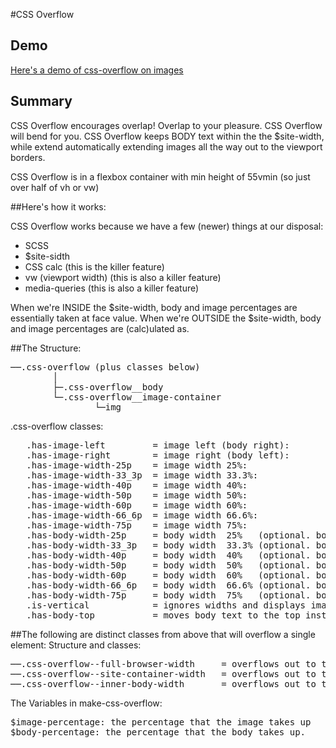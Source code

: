 #CSS Overflow

## Demo
<a href="//ericconstantinides.github.io/css-overflow/">Here's a demo of css-overflow on images</a>

## Summary

CSS Overflow encourages overlap! Overlap to your pleasure. CSS Overflow will bend for you. CSS Overflow keeps BODY text within the the $site-width, while extend automatically extending images all the way out to the viewport borders.

CSS Overflow is in a flexbox container with min height of 55vmin (so just over half of vh or vw)

##Here's how it works:

CSS Overflow works because we have a few (newer) things at our disposal:
* SCSS
* $site-sidth
* CSS calc (this is the killer feature)
* vw (viewport width) (this is also a killer feature)
* media-queries (this is also a killer feature)

When we're INSIDE the $site-width, body and image percentages are essentially taken at face value. When we're OUTSIDE the $site-width, body and image percentages are (calc)ulated as.

##The Structure:
<pre>
──.css-overflow (plus classes below)
        │
        ├─.css-overflow__body
        └─.css-overflow__image-container
                └─img
</pre>
.css-overflow classes:
<pre>
   .has-image-left         = image left (body right):
   .has-image-right        = image right (body left):
   .has-image-width-25p    = image width 25%:
   .has-image-width-33_3p  = image width 33.3%:
   .has-image-width-40p    = image width 40%:
   .has-image-width-50p    = image width 50%:
   .has-image-width-60p    = image width 60%:
   .has-image-width-66_6p  = image width 66.6%:
   .has-image-width-75p    = image width 75%:
   .has-body-width-25p     = body width  25%   (optional. body defaults to equal 100%)
   .has-body-width-33_3p   = body width  33.3% (optional. body defaults to equal 100%)
   .has-body-width-40p     = body width  40%   (optional. body defaults to equal 100%)
   .has-body-width-50p     = body width  50%   (optional. body defaults to equal 100%)
   .has-body-width-60p     = body width  60%   (optional. body defaults to equal 100%)
   .has-body-width-66_6p   = body width  66.6% (optional. body defaults to equal 100%)
   .has-body-width-75p     = body width  75%   (optional. body defaults to equal 100%)
   .is-vertical            = ignores widths and displays image then body
   .has-body-top           = moves body text to the top instead of center in css-overflow
</pre>
##The following are distinct classes from above that will overflow a single element:
 Structure and classes:
<pre>
──.css-overflow--full-browser-width     = overflows out to the entire viewport
──.css-overflow--site-container-width   = overflows out to the $site-width
──.css-overflow--inner-body-width       = overflows out to the $body-width
</pre>
The Variables in make-css-overflow:
<pre>
$image-percentage: the percentage that the image takes up
$body-percentage: the percentage that the body takes up.
</pre>
